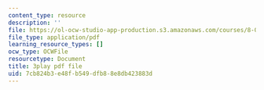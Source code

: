 ```yaml
---
content_type: resource
description: ''
file: https://ol-ocw-studio-app-production.s3.amazonaws.com/courses/8-01sc-classical-mechanics-fall-2016/7cb824b3e48fb549dfb88e8db423883d_L5jhg4q1Xvo.pdf
file_type: application/pdf
learning_resource_types: []
ocw_type: OCWFile
resourcetype: Document
title: 3play pdf file
uid: 7cb824b3-e48f-b549-dfb8-8e8db423883d
---
```

